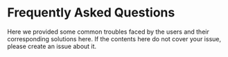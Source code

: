 # Frequently Asked Questions
Here we provided some common troubles faced by the users and their corresponding solutions here. If the contents here do not cover your issue, please create an issue about it.

